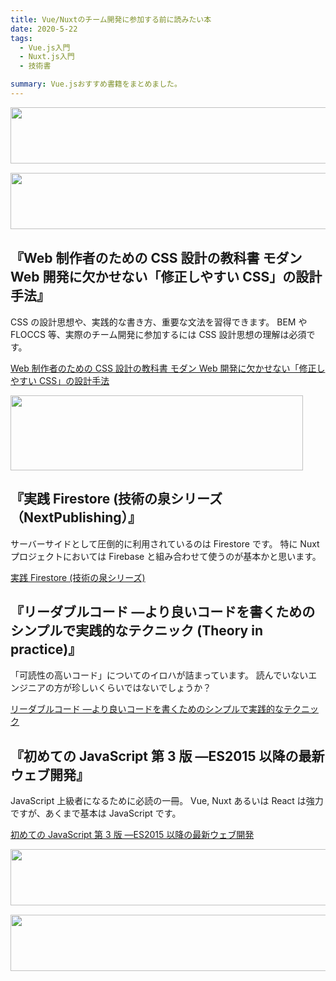 ```yaml
---
title: Vue/Nuxtのチーム開発に参加する前に読みたい本
date: 2020-5-22
tags:
  - Vue.js入門
  - Nuxt.js入門
  - 技術書

summary: Vue.jsおすすめ書籍をまとめました。
---
```


<a href="//af.moshimo.com/af/c/click?a_id=2034716&p_id=170&pc_id=185&pl_id=4153&guid=ON" rel="nofollow"><img src="//image.moshimo.com/af-img/0068/000000004153.gif" width="728" height="90" style="border:none;"></a><img src="//i.moshimo.com/af/i/impression?a_id=2034716&p_id=170&pc_id=185&pl_id=4153" width="1" height="1" style="border:none;">

<a href="//af.moshimo.com/af/c/click?a_id=2180379&p_id=56&pc_id=56&pl_id=639&guid=ON" rel="nofollow"><img src="//image.moshimo.com/af-img/0032/000000000639.gif"  width="728" height="90" style="border:none;"></a><img src="//i.moshimo.com/af/i/impression?a_id=2180379&p_id=56&pc_id=56&pl_id=639" width="1" height="1" style="border:none;">

## 『Web 制作者のための CSS 設計の教科書 モダン Web 開発に欠かせない「修正しやすい CSS」の設計手法』

CSS の設計思想や、実践的な書き方、重要な文法を習得できます。
BEM や FLOCCS 等、実際のチーム開発に参加するには CSS 設計思想の理解は必須です。

<a href="//af.moshimo.com/af/c/click?a_id=2034716&amp;p_id=170&amp;pc_id=185&amp;pl_id=4062&amp;url=https%3A%2F%2Fwww.amazon.co.jp%2Fdp%2FB00M0ESXUI" rel="nofollow"><img src="https://images-fe.ssl-images-amazon.com/images/I/51nSEOKWSrL._SL160_.jpg" alt="" style="border: none;" /><br />Web 制作者のための CSS 設計の教科書 モダン Web 開発に欠かせない「修正しやすい CSS」の設計手法</a><img src="//i.moshimo.com/af/i/impression?a_id=2034716&amp;p_id=170&amp;pc_id=185&amp;pl_id=4062" alt="" width="1" height="1" style="border: 0px;" />

<a href="//af.moshimo.com/af/c/click?a_id=2008380&p_id=2248&pc_id=4786&pl_id=29771&guid=ON" rel="nofollow"><img src="//image.moshimo.com/af-img/1689/000000029771.jpg" width="468" height="120" style="border:none;"></a><img src="//i.moshimo.com/af/i/impression?a_id=2008380&p_id=2248&pc_id=4786&pl_id=29771" width="1" height="1" style="border:none;">

## 『実践 Firestore (技術の泉シリーズ（NextPublishing）』

サーバーサイドとして圧倒的に利用されているのは Firestore です。
特に Nuxt プロジェクトにおいては Firebase と組み合わせて使うのが基本かと思います。

<a href="//af.moshimo.com/af/c/click?a_id=2034716&amp;p_id=170&amp;pc_id=185&amp;pl_id=4062&amp;url=https%3A%2F%2Fwww.amazon.co.jp%2Fdp%2FB0851BGDQG" rel="nofollow"><img src="https://images-fe.ssl-images-amazon.com/images/I/51EfFnCzkqL._SL160_.jpg" alt="" style="border: none;" /><br />実践 Firestore (技術の泉シリーズ)</a><img src="//i.moshimo.com/af/i/impression?a_id=2034716&amp;p_id=170&amp;pc_id=185&amp;pl_id=4062" alt="" width="1" height="1" style="border: 0px;" />

## 『リーダブルコード ―より良いコードを書くためのシンプルで実践的なテクニック (Theory in practice)』

「可読性の高いコード」についてのイロハが詰まっています。
読んでいないエンジニアの方が珍しいくらいではないでしょうか？

<a href="//af.moshimo.com/af/c/click?a_id=2034716&amp;p_id=170&amp;pc_id=185&amp;pl_id=4062&amp;url=https%3A%2F%2Fwww.amazon.co.jp%2Fdp%2F4873115655" rel="nofollow"><img src="https://images-fe.ssl-images-amazon.com/images/I/51MgH8Jmr3L._SL160_.jpg" alt="" style="border: none;" /><br />リーダブルコード ―より良いコードを書くためのシンプルで実践的なテクニック</a><img src="//i.moshimo.com/af/i/impression?a_id=2034716&amp;p_id=170&amp;pc_id=185&amp;pl_id=4062" alt="" width="1" height="1" style="border: 0px;" />

## 『初めての JavaScript 第 3 版 ―ES2015 以降の最新ウェブ開発』

JavaScript 上級者になるために必読の一冊。
Vue, Nuxt あるいは React は強力ですが、あくまで基本は JavaScript です。

<a href="//af.moshimo.com/af/c/click?a_id=2034716&amp;p_id=170&amp;pc_id=185&amp;pl_id=4062&amp;url=https%3A%2F%2Fwww.amazon.co.jp%2Fdp%2F4873117836" rel="nofollow"><img src="https://images-fe.ssl-images-amazon.com/images/I/51U44SJi3jL._SL160_.jpg" alt="" style="border: none;" /><br />初めての JavaScript 第 3 版 ―ES2015 以降の最新ウェブ開発</a><img src="//i.moshimo.com/af/i/impression?a_id=2034716&amp;p_id=170&amp;pc_id=185&amp;pl_id=4062" alt="" width="1" height="1" style="border: 0px;" />

<a href="//af.moshimo.com/af/c/click?a_id=2034716&p_id=170&pc_id=185&pl_id=4153&guid=ON" rel="nofollow"><img src="//image.moshimo.com/af-img/0068/000000004153.gif" width="728" height="90" style="border:none;"></a><img src="//i.moshimo.com/af/i/impression?a_id=2034716&p_id=170&pc_id=185&pl_id=4153" width="1" height="1" style="border:none;">

<a href="//af.moshimo.com/af/c/click?a_id=2180370&p_id=1079&pc_id=1563&pl_id=16210&guid=ON" rel="nofollow"><img src="//image.moshimo.com/af-img/0343/000000016210.jpg" width="728" height="90" style="border:none;"></a><img src="//i.moshimo.com/af/i/impression?a_id=2180370&p_id=1079&pc_id=1563&pl_id=16210" width="1" height="1" style="border:none;">
